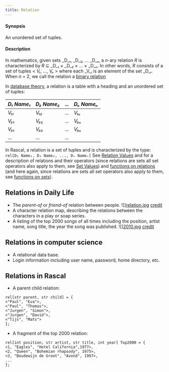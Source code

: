 ```yaml
---
title: Relation
---
```


#### Synopsis

An unordered set of tuples.

#### Description

In mathematics, given sets _D_₁, _D_₂, ... _D_ₙ, a
_n_-ary relation _R_ is characterized by _R_ &subseteq;  _D_₁ &times; _D_₂ &times; ... &times; _D_ₙ.
In other words, _R_ consists of a set of tuples < _V₁_, ..., _Vₙ_ > where each _V_ᵢ is an element of
the set _D_ᵢ. When _n_ = 2, we call the relation a [binary relation](http://en.wikipedia.org/wiki/Relation_(mathematics))

In [database theory](http://en.wikipedia.org/wiki/Relational_algebra), a relation is a table with a heading and an unordered set of tuples:

| _D₁ Name₁_ | _D₂ Name₂_ | ... | _Dₙ Nameₙ_ |
| --- | --- | --- | --- |
| _V₁₁_        | _V₁₂_        | ... | _V₁ₙ_        |
| _V₂₁_        | _V₂₂_        | ... | _V₂ₙ_         |
| _V₃₁_        | _V₃₂_        | ... | _V₃ₙ_         |
| ...            | ...            | ... |                




In Rascal, a relation is a set of tuples and is characterized by the type:
`rel[D₁ Name₁, D₂ Name₂, ..., Dₙ Nameₙ]` 
See [Relation Values](../../Rascal/Expressions/Values/Relation/index.md) and  for a description of relations and their operators
(since relations are sets all set operators also apply to them, see [Set Values](../../Rascal/Expressions/Values/Set/index.md))
and [functions on relations](../../Library/Relation.md)
(and here again, since relations are sets all set operators also apply to them, 
see [functions on sets](../../Library/Set.md)).


## Relations in Daily Life

*  The _parent-of_ or _friend-of_ relation between people.
   ![][relation.jpg](/assets/Rascalopedia/Relation/char-relation.jpg)
   [credit](http://www.translatedmemories.com/bookpgs/Pg10-11CharRelation.jpg)
*  A character relation map, describing the relations between the characters in a play or soap series.
*  A listing of the top 2000 songs of all times including the position, artist name, song title, the year the song was published.
   ![][2010.jpg](/assets/Rascalopedia/Relation/top2000-2010.jpg)
   [credit](http://top2011.radio2.nl/lijst/2010)


## Relations in computer science

*  A relational data base.
*  Login information including user name, password, home directory, etc.


## Relations in Rascal

*  A parent child relation:
```rascal
rel[str parent, str child] = {
<"Paul", "Eva">,
<"Paul", "Thomas">,
<"Jurgen", "Simon">,
<"Jurgen", "David">,
<"Tijs", "Mats">
};
```
*  A fragment of the top 2000 relation:
```rascal
rel[int position, str artist, str title, int year] Top2000 = {
<1, "Eagles", "Hotel California",1977>,
<2, "Queen", "Bohemian rhapsody", 1975>,
<3, "Boudewijn de Groot", "Avond", 1997>,
...
};
```


